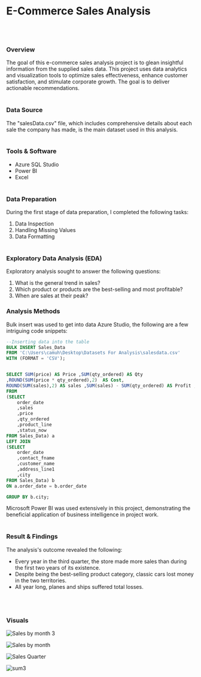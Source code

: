 # E-Commerce Sales Analysis
<br/><br/>
### Overview
The goal of this e-commerce sales analysis project is to glean insightful information from the supplied sales data. This project uses data analytics and visualization tools to optimize sales effectiveness, enhance customer satisfaction, and stimulate corporate growth. The goal is to deliver actionable recommendations. <br/><br/>

### Data Source
The "salesData.csv" file, which includes comprehensive details about each sale the company has made, is the main dataset used in this analysis.
<br/><br/>

### Tools & Software
-  Azure SQL Studio
-  Power BI
-  Excel
<br/><br/>

### Data Preparation
During the first stage of data preparation, I completed the following tasks:
1.  Data Inspection
2.  Handling Missing Values
3.  Data Formatting
<br/><br/>

### Exploratory Data Analysis (EDA)
Exploratory analysis sought to answer the following questions:
1. What is the general trend in sales?
2. Which product or products are the best-selling and most profitable?
3. When are sales at their peak?

### Analysis Methods
Bulk insert was used to get into data Azure Studio, the following are a few intriguing code snippets:
~~~ SQL
--Inserting data into the table
BULK INSERT Sales_Data
FROM 'C:\Users\camuh\Desktop\Datasets For Analysis\salesdata.csv'
WITH (FORMAT = 'CSV');


SELECT SUM(price) AS Price ,SUM(qty_ordered) AS Qty 
,ROUND(SUM(price * qty_ordered),2)  AS Cost, 
ROUND(SUM(sales),2) AS sales ,SUM(sales) - SUM(qty_ordered) AS Profit ,b.city 
FROM 
(SELECT
	order_date
	,sales
	,price
	,qty_ordered
	,product_line
	,status_now
FROM Sales_Data) a
LEFT JOIN
(SELECT
	order_date
	,contact_fname
	,customer_name
	,address_line1
	,city
FROM Sales_Data) b
ON a.order_date = b.order_date

GROUP BY b.city;

~~~
Microsoft Power BI was used extensively in this project, demonstrating the beneficial application of business intelligence in project work.
<br/><br/>

### Result & Findings
The analysis's outcome revealed the following:
- Every year in the third quarter, the store made more sales than during the first two years of its existence.
- Despite being the best-selling product category, classic cars lost money in the two territories.
- All year long, planes and ships suffered total losses.


<br/><br/>
### Visuals

![Sales by month 3](https://github.com/bravechristian/E-Commerce-Sales-Analysis/assets/113802347/c1968bf7-6c04-41d0-a9f9-74c8d336bc5c)

![Sales by month](https://github.com/bravechristian/E-Commerce-Sales-Analysis/assets/113802347/e933a8c6-b73f-4855-9b28-603116b1e2bd)

![Sales Quarter](https://github.com/bravechristian/E-Commerce-Sales-Analysis/assets/113802347/75512f44-c64f-499c-b8d5-9104e9e8e45e)

![sum3](https://github.com/bravechristian/E-Commerce-Sales-Analysis/assets/113802347/c4c77e90-bd85-4904-8064-d9b63e3d3af3)














